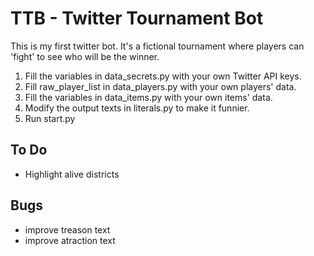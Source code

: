 # TTB - Twitter Tournament Bot

This is my first twitter bot. It's a fictional tournament where players can 'fight' to see who will be the winner.

1. Fill the variables in data_secrets.py with your own Twitter API keys.
2. Fill raw_player_list in data_players.py with your own players' data.
3. Fill the variables in data_items.py with your own items' data.
4. Modify the output texts in literals.py to make it funnier.
5. Run start.py

## To Do
- Highlight alive districts

## Bugs
- improve treason text
- improve atraction text
